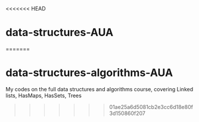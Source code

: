 <<<<<<< HEAD
# data-structures-AUA
=======
# data-structures-algorithms-AUA

My codes on the full data structures and algorithms course, covering Linked lists, HasMaps, HasSets, Trees


>>>>>>> 01ae25a6d5081cb2e3cc6d18e80f3d150860f207

